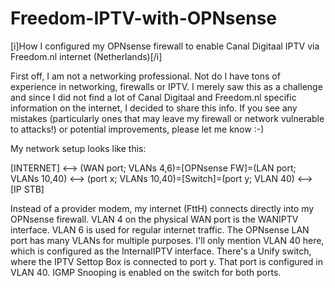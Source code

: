 # Freedom-IPTV-with-OPNsense
[i]How I configured my OPNsense firewall to enable Canal Digitaal IPTV via Freedom.nl internet (Netherlands)[/i]

First off, I am not a networking professional. Not do I have tons of experience in networking, firewalls or IPTV. I merely saw this as a challenge and since I did not find a lot of Canal Digitaal and Freedom.nl specific information on the internet, I decided to share this info.
If you see any mistakes (particularly ones that may leave my firewall or network vulnerable to attacks!) or potential improvements, please let me know :-)

My network setup looks like this:

[INTERNET] <--> (WAN port; VLANs 4,6)=[OPNsense FW]=(LAN port; VLANs 10,40) <--> (port x; VLANs 10,40)=[Switch]=(port y; VLAN 40) <--> [IP STB] 

Instead of a provider modem, my internet (FttH) connects directly into my OPNsense firewall. VLAN 4 on the physical WAN port is the WANIPTV interface. VLAN 6 is used for regular internet traffic. The OPNsense LAN port has many VLANs for multiple purposes. I'll only mention VLAN 40 here, which is configured as the InternalIPTV interface.
There's a Unify switch, where the IPTV Settop Box is connected to port y. That port is configured in VLAN 40. IGMP Snooping is enabled on the switch for both ports.

